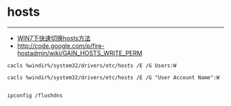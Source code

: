 
# hosts

----

* [WIN7下快速切换hosts方法](http://www.tanglei.name/switch-hosts-quickly-in-win7/)
* http://code.google.com/p/fire-hostadmin/wiki/GAIN_HOSTS_WRITE_PERM

```
cacls %windir%/system32/drivers/etc/hosts /E /G Users:W

cacls %windir%/system32/drivers/etc/hosts /E /G "User Account Name":W


ipconfig /flushdns
```
